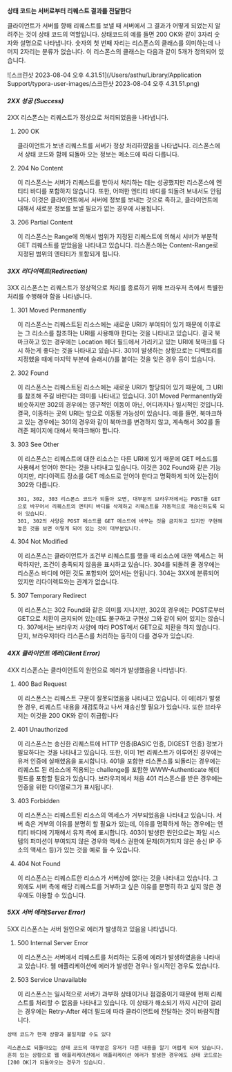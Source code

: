 **상태 코드는 서버로부터 리퀘스트 결과를 전달한다**

클라이언트가 서버를 향해 리퀘스트를 보낼 때 서버에서 그 결과가 어떻게 되었는지 알려주는 것이 상태 코드의 역할입니다. 상태코드의 예를 들면 200 OK와 같이 3자리 숫자와 설명으로 나타냅니다. 숫자의 첫 번째 자리는 리스폰스의 클래스를 의미하는데 나머지 2자리는 분류가 없습니다. 이 리스폰스의 클래스는 다음과 같이 5개가 정의되어 있습니다.

![스크린샷 2023-08-04 오후 4.31.51](/Users/asthu/Library/Application Support/typora-user-images/스크린샷 2023-08-04 오후 4.31.51.png)

#### *2XX 성공 (Success)*

2XX 리스폰스는 리퀘스트가 정상으로 처리되었음을 나타냅니다.

1. 200 OK

   클라이언트가 보낸 리퀘스트를 서버가 정상 처리하였음을 나타냅니다. 리스폰스에서 상태 코드와 함께 되돌아 오는 정보는 메소드에 따라 다릅니다.

2. 204 No Content

   이 리스폰스는 서버가 리퀘스트를 받아서 처리하는 데는 성공했지만 리스폰스에 엔티티 바디를 포함하지 않습니다. 또한, 어떠한 엔티티 바디를 되돌려 보내서도 안됩니다. 이것은 클라이언트에서 서버에 정보를 보내는 것으로 족하고, 클라이언트에 대해서 새로운 정보를 보낼 필요가 없는 경우에 사용됩니다.

3. 206 Partial Content

   이 리스폰스는 Range에 의해서 범위가 지정된 리퀘스트에 의해서 서버가 부분적 GET 리퀘스트를 받았음을 나타내고 있습니다. 리스폰스에는 Content-Range로 지정된 범위의 엔티티가 포함되게 됩니다.

#### *3XX 리다이렉트(Redirection)*

3XX 리스폰스는 리퀘스트가 정상적으로 처리를 종료하기 위해 브라우저 측에서 특별한 처리를 수행해야 함을 나타냅니다.

1. 301 Moved Permanently

   이 리스폰스는 리퀘스트된 리소스에는 새로운 URI가 부여되어 있기 때문에 이후로는 그 리소스를 참조하는 URI를 사용해야 한다는 것을 나타내고 있습니다. 결국 북마크하고 있는 경우에는 Location 헤더 필드에서 가리키고 있는 URI에 북마크를 다시 하는게 좋다는 것을 나타내고 있습니다. 301이 발생하는 상황으로는 디렉토리를 지정했을 때에 마지막 부분에 슬래시(/)를 붙이는 것을 잊은 경우 등이 있습니다.

2. 302 Found

   이 리스폰스는 리퀘스트된 리소스에는 새로운 URI가 할당되어 있기 때문에, 그 URI를 참조해 주길 바란다는 의미를 나타내고 있습니다. 301 Moved Permanently와 비슷하지만 302의 경우에는 영구적인 이동이 아닌, 어디까지나 일시적인 것입니다. 결국, 이동하는 곳의 URI는 앞으로 이동될 가능성이 있습니다. 예를 들면, 북마크하고 있는 경우에는 301의 경우와 같이 북마크를 변경하지 않고, 계속해서 302를 돌려준 페이지에 대해서 북마크해야 합니다.

3. 303 See Other

   이 리스폰스는 리퀘스트에 대한 리소스는 다른 URI에 있기 때문에 GET 메소드를 사용해서 얻어야 한다는 것을 나타내고 있습니다. 이것은 302 Found와 같은 기능이지만, 리다이렉트 장소를 GET 메소드로 얻어야 한다고 명확하게 되어 있는점이 302와 다릅니다.

   ```
   301, 302, 303 리스폰스 코드가 되돌아 오면, 대부분의 브라우저에서는 POST를 GET으로 바꾸어서 리퀘스트의 엔티티 바디를 삭제하고 리퀘스트를 자동적으로 재송신하도록 되어 있습니다.
   301, 302의 사양은 POST 메소드를 GET 메소드에 바꾸는 것을 금지하고 있지만 구현해 놓은 것을 보면 이렇게 되어 있는 것이 대부분입니다.
   ```

   

4. 304 Not Modified

   이 리스폰스는 클라이언트가 조건부 리퀘스트를 했을 때 리소스에 대한 액세스는 허락하지만, 조건이 충족되지 않음을 표시하고 있습니다. 304를 되돌려 줄 경우에는 리스폰스 바디에 어떤 것도 포함되어 있어서는 안됩니다. 304는 3XX에 분류되어 있지만 리다이렉트와는 관계가 없습니다.

5. 307 Temporary Redirect

   이 리스폰스는 302 Found와 같은 의미를 지니지만, 302의 경우에는 POST로부터 GET으로 치환이 금지되어 있는데도 불구하고 구현상 그와 같이 되어 있지는 않습니다. 307에서는 브라우저 사양에 따라 POST에서 GET으로 치환을 하지 않습니다. 단지, 브라우저마다 리스폰스를 처리하는 동작이 다를 경우가 있습니다.

#### *4XX 클라이언트 에러(Client Error)*

4XX 리스폰스는 클라이언트의 원인으로 에러가 발생했음을 나타냅니다.

1. 400 Bad Request

   이 리스폰스는 리퀘스트 구문이 잘못되었음을 나타내고 있습니다. 이 에[러가 발생한 경우, 리퀘스트 내용을 재검토하고 나서 재송신할 필요가 있습니다. 또한 브라우저는 이것을 200 OK와 같이 취급합니다

2. 401 Unauthorized

   이 리스폰스는 송신한 리퀘스트에 HTTP 인증(BASIC 인증, DIGEST 인증) 정보가 필요하다는 것을 나타내고 있습니다. 또한, 이미 1번 리퀘스트가 이루어진 경우에는 유저 인증에 실패했음을 표시합니다. 401을 포함한 리스폰스를 되돌리는 경우에는 리퀘스트 된 리소스에 적용되는 challenge를 포함한 WWW-Authenticate 헤더 필드를 포함할 필요가 있습니다. 브라우저에서 처음 401 리스폰스를 받은 경우에는 인증을 위한 다이얼로그가 표시됩니다.

3. 403 Forbidden

   이 리스폰스는 리퀘스트된 리소스의 액세스가 거부되었음을 나타내고 있습니다. 서버 측은 거부의 이유를 분명히 할 필요가 있는데, 이유를 명확하게 하는 경우에는 엔티티 바디에 기재해서 유저 측에 표시합니다. 403이 발생한 원인으로는 파일 시스템의 퍼미션이 부여되지 않은 경우와 액세스 권한에 문제(허가되지 않은 송신 IP 주소의 액세스 등)가 있는 것을 예로 들 수 있습니다.

4. 404 Not Found

   이 리스폰스는 리퀘스트한 리소스가 서버상에 없다는 것을 나타내고 있습니다. 그 외에도 서버 측에 해당 리퀘스트를 거부하고 싶은 이유를 분명히 하고 싶지 않은 경우에도 이용할 수 있습니다.

   

#### *5XX 서버 에러(Server Error)*

5XX 리스폰스는 서버 원인으로 에러가 발생하고 있음을 나타냅니다.

1. 500 Internal Server Error

   이 리스폰스는 서버에서 리퀘스트를 처리하는 도중에 에러가 발생하였음을 나타내고 있습니다. 웹 애플리케이션에 에러가 발생한 경우나 일시적인 경우도 있습니다.

2. 503 Service Unavailable

   이 리스폰스는 일시적으로 서버가 과부하 상태이거나 점검중이기 때문에 현재 리퀘스트를 처리할 수 없음을 나타내고 있습니다. 이 상태가 해소되기 까지 시간이 걸리는 경우에는 Retry-After 헤더 필드에 따라 클라이언트에 전달하는 것이 바람직합니다.

```
상태 코드가 현재 상황과 불일치할 수도 있다

리스폰스로 되돌아오는 상태 코드의 대부분은 유저가 다른 내용을 알기 어렵게 되어 있습니다. 흔히 있는 상황으로 웹 애플리케이션에서 애플리케이션 에러가 발생한 경우에도 상태 코드로는 [200 OK]가 되돌아오는 경우가 있습니다.
```

